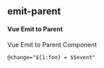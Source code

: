 ## emit-parent
#### Vue Emit to Parent
Vue Emit to Parent Component
```
@change="${1:foo} = $$event"
```